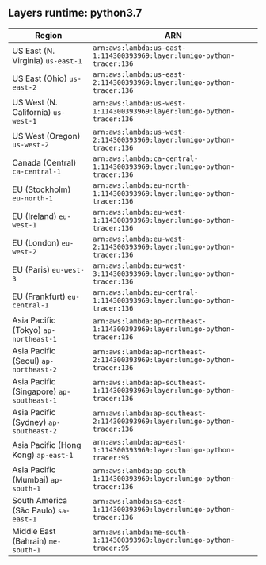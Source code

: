 Layers runtime: python3.7
----
| Region | ARN |
| --- | --- |
|US East (N. Virginia)  `us-east-1`|`arn:aws:lambda:us-east-1:114300393969:layer:lumigo-python-tracer:136`|
|US East (Ohio)  `us-east-2`|`arn:aws:lambda:us-east-2:114300393969:layer:lumigo-python-tracer:136`|
|US West (N. California)  `us-west-1`|`arn:aws:lambda:us-west-1:114300393969:layer:lumigo-python-tracer:136`|
|US West (Oregon)  `us-west-2`|`arn:aws:lambda:us-west-2:114300393969:layer:lumigo-python-tracer:136`|
|Canada (Central)  `ca-central-1`|`arn:aws:lambda:ca-central-1:114300393969:layer:lumigo-python-tracer:136`|
|EU (Stockholm)  `eu-north-1`|`arn:aws:lambda:eu-north-1:114300393969:layer:lumigo-python-tracer:136`|
|EU (Ireland)  `eu-west-1`|`arn:aws:lambda:eu-west-1:114300393969:layer:lumigo-python-tracer:136`|
|EU (London)  `eu-west-2`|`arn:aws:lambda:eu-west-2:114300393969:layer:lumigo-python-tracer:136`|
|EU (Paris)  `eu-west-3`|`arn:aws:lambda:eu-west-3:114300393969:layer:lumigo-python-tracer:136`|
|EU (Frankfurt)  `eu-central-1`|`arn:aws:lambda:eu-central-1:114300393969:layer:lumigo-python-tracer:136`|
|Asia Pacific (Tokyo)  `ap-northeast-1`|`arn:aws:lambda:ap-northeast-1:114300393969:layer:lumigo-python-tracer:136`|
|Asia Pacific (Seoul)  `ap-northeast-2`|`arn:aws:lambda:ap-northeast-2:114300393969:layer:lumigo-python-tracer:136`|
|Asia Pacific (Singapore)  `ap-southeast-1`|`arn:aws:lambda:ap-southeast-1:114300393969:layer:lumigo-python-tracer:136`|
|Asia Pacific (Sydney)  `ap-southeast-2`|`arn:aws:lambda:ap-southeast-2:114300393969:layer:lumigo-python-tracer:136`|
|Asia Pacific (Hong Kong)  `ap-east-1`|`arn:aws:lambda:ap-east-1:114300393969:layer:lumigo-python-tracer:95`|
|Asia Pacific (Mumbai)  `ap-south-1`|`arn:aws:lambda:ap-south-1:114300393969:layer:lumigo-python-tracer:136`|
|South America (São Paulo)  `sa-east-1`|`arn:aws:lambda:sa-east-1:114300393969:layer:lumigo-python-tracer:136`|
|Middle East (Bahrain)  `me-south-1`|`arn:aws:lambda:me-south-1:114300393969:layer:lumigo-python-tracer:95`|

